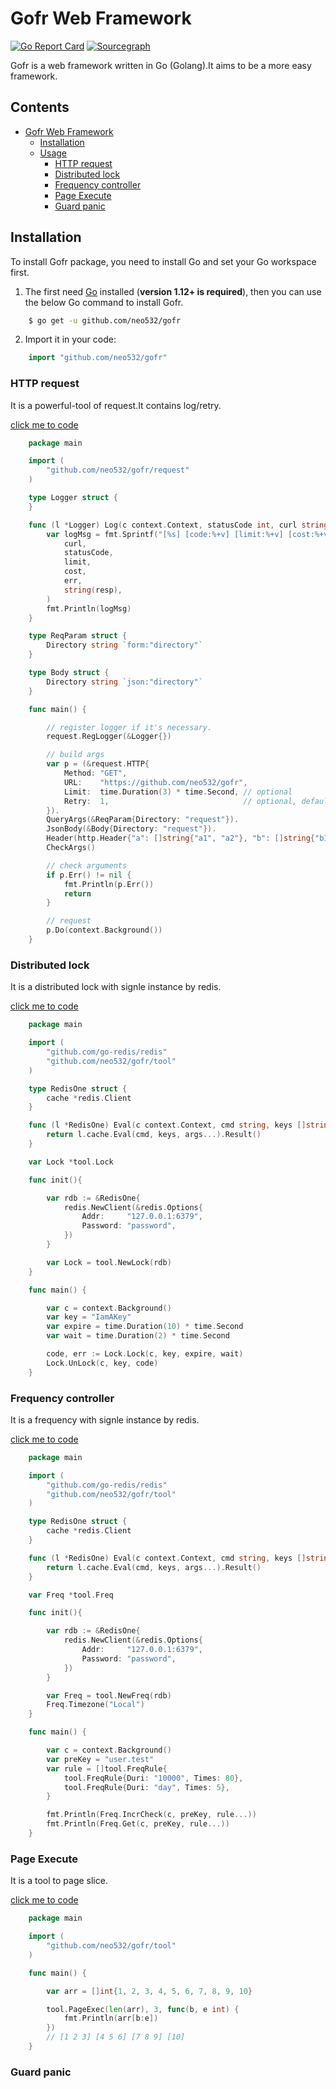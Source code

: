 # Gofr Web Framework


[![Go Report Card](https://goreportcard.com/badge/github.com/neo532/gofr)](https://goreportcard.com/report/github.com/neo532/gofr)
[![Sourcegraph](https://sourcegraph.com/github.com/neo532/gofr/-/badge.svg)](https://sourcegraph.com/github.com/neo532/gofr?badge)

Gofr is a web framework written in Go (Golang).It aims to be a more easy framework.


## Contents

- [Gofr Web Framework](#gofr-web-framework)
    - [Installation](#installation)
    - [Usage](#Usage)
        - [HTTP request](#HTTP-request)
        - [Distributed lock](#Distributed-lock)
        - [Frequency controller](#Frequency-controller)
        - [Page Execute](#Page-Execute)
        - [Guard panic](#Guard-panic)


## Installation

To install Gofr package, you need to install Go and set your Go workspace first.

1. The first need [Go](https://golang.org/) installed (**version 1.12+ is required**), then you can use the below Go command to install Gofr.

```sh
    $ go get -u github.com/neo532/gofr
```

2. Import it in your code:

```go
    import "github.com/neo532/gofr"
```

<!--- Deprecated
## Validator

It is a powerful-tool of verification,conversion and filter. So simply,good expansibility and good for using.

[click me to code](https://github.com/neo532/gofr/blob/master/inout/vcf.go)

```go
    package main

    import (
        "fmt"
        
        "github.com/neo532/gofr/inout"
    )

    func main() {
        //You can input parameters with one struct,one map of string or one by one.
        //The below is a method,inputting with one by one.
        vcf := inout.NewVCF(map[string]inout.Ido{
            "param_int1": inout.NewInt().IsGte(10).IsLte(90).InInt64(20),
            "param_str1": inout.NewStr("def1").IsGte(2).IsLte(5).InStr("string1"),
            "param_str2": inout.NewStr().RegExp(inout.Venum).InStr("str2"),
            "param_str3": inout.NewStr("def3").IsInMap(map[string]string{"a": "aVal"}).InStr("a"),
            "param_str4": inout.NewStr("def4").IsInArr("a", "b").InStr("a"),
            "param_str5": inout.NewStr().Slash().InStr(`\`),
            //...
        }).Do()

        if !vcf.IsOk() {
            fmt.Println(vcf.Err()) // param_str1:Length is too long!
            return
        }

        fmt.Println(vcf.Int64("param_int1"))  // 20
        fmt.Println(vcf.String("param_str1")) // def1
        fmt.Println(vcf.String("param_str2")) // str2
        fmt.Println(vcf.String("param_str3")) // aVal
        fmt.Println(vcf.String("param_str4")) // a
        fmt.Println(vcf.String("param_str5")) // "\\"
    }
```
-->

### HTTP request

It is a powerful-tool of request.It contains log/retry.

[click me to code](https://github.com/neo532/gofr/blob/master/request)

```go
    package main

    import (
        "github.com/neo532/gofr/request"
    )

    type Logger struct {
    }

    func (l *Logger) Log(c context.Context, statusCode int, curl string, limit time.Duration, cost time.Duration, resp []byte, err error) {
        var logMsg = fmt.Sprintf("[%s] [code:%+v] [limit:%+v] [cost:%+v] [err:%+v] [%+v]",
            curl,
            statusCode,
            limit,
            cost,
            err,
            string(resp),
        )
        fmt.Println(logMsg)
    }

    type ReqParam struct {
        Directory string `form:"directory"`
    }

    type Body struct {
        Directory string `json:"directory"`
    }

    func main() {

        // register logger if it's necessary.
        request.RegLogger(&Logger{})

        // build args
        var p = (&request.HTTP{
            Method: "GET",
            URL:    "https://github.com/neo532/gofr",
            Limit:  time.Duration(3) * time.Second, // optional
            Retry:  1,                              // optional, default:1
        }).
        QueryArgs(&ReqParam{Directory: "request"}).                                // optional
        JsonBody(&Body{Directory: "request"}).                                     // optional
        Header(http.Header{"a": []string{"a1", "a2"}, "b": []string{"b1", "b2"}}). // optional
        CheckArgs()

        // check arguments
        if p.Err() != nil {
            fmt.Println(p.Err())
            return
        }

        // request
        p.Do(context.Background())
    }
```

### Distributed lock

It is a distributed lock with signle instance by redis.

[click me to code](https://github.com/neo532/gofr/blob/master/tool)

```go
    package main

    import (
        "github.com/go-redis/redis"
        "github.com/neo532/gofr/tool"
    )

    type RedisOne struct {
        cache *redis.Client
    }

    func (l *RedisOne) Eval(c context.Context, cmd string, keys []string, args []interface{}) (rst interface{}, err error) {
        return l.cache.Eval(cmd, keys, args...).Result()
    }

    var Lock *tool.Lock

    func init(){

        var rdb := &RedisOne{
            redis.NewClient(&redis.Options{
                Addr:     "127.0.0.1:6379",
                Password: "password",
            })
        }

        var Lock = tool.NewLock(rdb)
    }

    func main() {

        var c = context.Background()
        var key = "IamAKey"
        var expire = time.Duration(10) * time.Second
        var wait = time.Duration(2) * time.Second

        code, err := Lock.Lock(c, key, expire, wait)
        Lock.UnLock(c, key, code)
    }
```

### Frequency controller

It is a frequency with signle instance by redis.

[click me to code](https://github.com/neo532/gofr/blob/master/tool)

```go
    package main

    import (
        "github.com/go-redis/redis"
        "github.com/neo532/gofr/tool"
    )

    type RedisOne struct {
        cache *redis.Client
    }

    func (l *RedisOne) Eval(c context.Context, cmd string, keys []string, args []interface{}) (rst interface{}, err error) {
        return l.cache.Eval(cmd, keys, args...).Result()
    }

    var Freq *tool.Freq

    func init(){

        var rdb := &RedisOne{
            redis.NewClient(&redis.Options{
                Addr:     "127.0.0.1:6379",
                Password: "password",
            })
        }

        var Freq = tool.NewFreq(rdb)
        Freq.Timezone("Local")
    }

    func main() {

        var c = context.Background()
        var preKey = "user.test"
        var rule = []tool.FreqRule{
            tool.FreqRule{Duri: "10000", Times: 80},
            tool.FreqRule{Duri: "day", Times: 5},
        }

        fmt.Println(Freq.IncrCheck(c, preKey, rule...))
        fmt.Println(Freq.Get(c, preKey, rule...))
    }
```

### Page Execute

It is a tool to page slice.

[click me to code](https://github.com/neo532/gofr/blob/master/tool)

```go
    package main

    import (
        "github.com/neo532/gofr/tool"
    )

    func main() {

        var arr = []int{1, 2, 3, 4, 5, 6, 7, 8, 9, 10}

        tool.PageExec(len(arr), 3, func(b, e int) {
            fmt.Println(arr[b:e])
        })
        // [1 2 3] [4 5 6] [7 8 9] [10]
    }
```

### Guard panic
